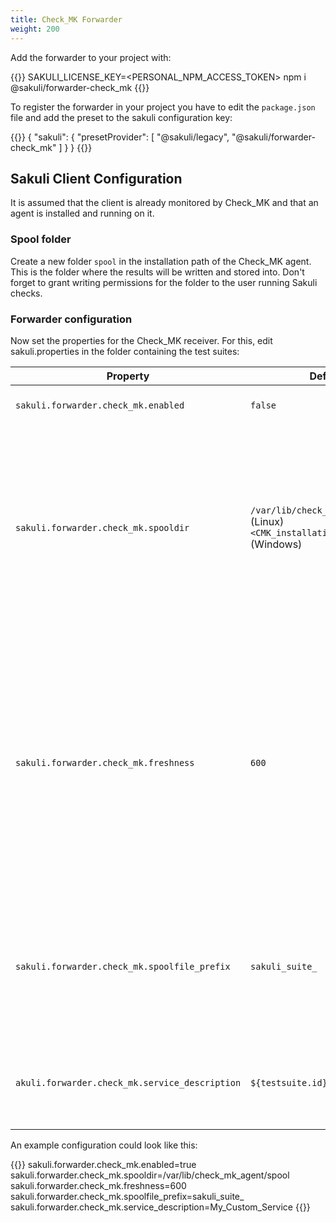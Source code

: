 ```yaml
---
title: Check_MK Forwarder
weight: 200
---
```


Add the forwarder to your project with:

{{<highlight bash>}}
SAKULI_LICENSE_KEY=<PERSONAL_NPM_ACCESS_TOKEN> npm i @sakuli/forwarder-check_mk
{{</highlight>}}

To register the forwarder in your project you have to edit the `package.json` file and add the preset to the sakuli configuration key:

{{<highlight json>}}
{
    "sakuli": {
        "presetProvider": [
            "@sakuli/legacy",
            "@sakuli/forwarder-check_mk"
        ]
    }
}
{{</highlight>}}

## Sakuli Client Configuration

It is assumed that the client is already monitored by Check_MK and that an agent is installed and running on it.

### Spool folder

Create a new folder `spool` in the installation path of the Check_MK agent. This is the folder where the results will be written and stored into. Don't forget to grant writing permissions for the folder to the user running Sakuli checks.

### Forwarder configuration

Now set the properties for the Check_MK receiver. For this, edit sakuli.properties in the folder containing the test suites:

|Property| Default| Effect|
|--------|--------|-------|
|`sakuli.forwarder.check_mk.enabled`|`false`|Enables writing to spool file|
|`sakuli.forwarder.check_mk.spooldir`|`/var/lib/check_mk_agent/spool` (Linux)<br/>`<CMK_installation_path>\\spool` (Windows)|Path to the spool folder as defined above. On Windows, the backslashes have to be escaped with \. Check_MK is expecting the result files from Sakuli in here.|
|`sakuli.forwarder.check_mk.freshness`|`600`|Defines the maximal age in seconds in which the result is still valid. If the last modification of the result file is older than this property, the result file will be ignored. The Check_MK service will turn into UNKNOWN.|
|`sakuli.forwarder.check_mk.spoolfile_prefix`|`sakuli_suite_`|Defines the result file prefix. It can be used to change the default naming convention for the Check_MK output files|
|`akuli.forwarder.check_mk.service_description`|`${testsuite.id}`|Defines the service description which is used within the check result|

An example configuration could look like this:

{{<highlight properties>}}
sakuli.forwarder.check_mk.enabled=true
sakuli.forwarder.check_mk.spooldir=/var/lib/check_mk_agent/spool
sakuli.forwarder.check_mk.freshness=600
sakuli.forwarder.check_mk.spoolfile_prefix=sakuli_suite_
sakuli.forwarder.check_mk.service_description=My_Custom_Service
{{</highlight>}}
